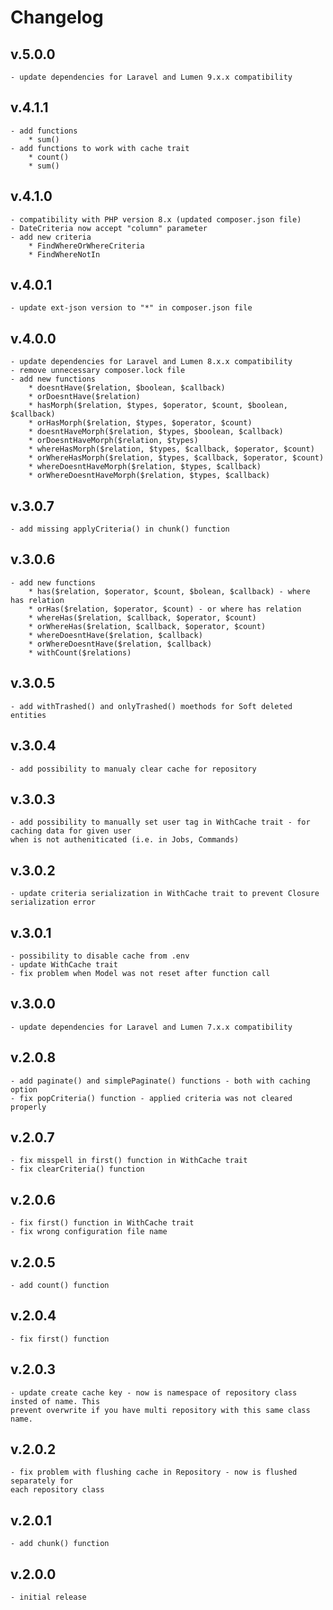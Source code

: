 # Changelog
## v.5.0.0
    - update dependencies for Laravel and Lumen 9.x.x compatibility
## v.4.1.1
    - add functions
        * sum()
    - add functions to work with cache trait
        * count()
        * sum()
## v.4.1.0
    - compatibility with PHP version 8.x (updated composer.json file)
    - DateCriteria now accept "column" parameter
    - add new criteria
        * FindWhereOrWhereCriteria
        * FindWhereNotIn
## v.4.0.1
    - update ext-json version to "*" in composer.json file
## v.4.0.0
    - update dependencies for Laravel and Lumen 8.x.x compatibility
    - remove unnecessary composer.lock file
    - add new functions
        * doesntHave($relation, $boolean, $callback)
        * orDoesntHave($relation)
        * hasMorph($relation, $types, $operator, $count, $boolean, $callback)
        * orHasMorph($relation, $types, $operator, $count)
        * doesntHaveMorph($relation, $types, $boolean, $callback)
        * orDoesntHaveMorph($relation, $types)
        * whereHasMorph($relation, $types, $callback, $operator, $count)
        * orWhereHasMorph($relation, $types, $callback, $operator, $count)
        * whereDoesntHaveMorph($relation, $types, $callback)
        * orWhereDoesntHaveMorph($relation, $types, $callback)
## v.3.0.7
    - add missing applyCriteria() in chunk() function
## v.3.0.6
    - add new functions
        * has($relation, $operator, $count, $bolean, $callback) - where has relation
        * orHas($relation, $operator, $count) - or where has relation
        * whereHas($relation, $callback, $operator, $count)
        * orWhereHas($relation, $callback, $operator, $count)
        * whereDoesntHave($relation, $callback)
        * orWhereDoesntHave($relation, $callback)
        * withCount($relations)
## v.3.0.5
    - add withTrashed() and onlyTrashed() moethods for Soft deleted entities
## v.3.0.4
    - add possibility to manualy clear cache for repository
## v.3.0.3
    - add possibility to manually set user tag in WithCache trait - for caching data for given user
    when is not autheniticated (i.e. in Jobs, Commands)
## v.3.0.2
    - update criteria serialization in WithCache trait to prevent Closure serialization error
## v.3.0.1
    - possibility to disable cache from .env
    - update WithCache trait
    - fix problem when Model was not reset after function call
## v.3.0.0
    - update dependencies for Laravel and Lumen 7.x.x compatibility
## v.2.0.8
    - add paginate() and simplePaginate() functions - both with caching option
    - fix popCriteria() function - applied criteria was not cleared properly
## v.2.0.7
    - fix misspell in first() function in WithCache trait
    - fix clearCriteria() function
## v.2.0.6
    - fix first() function in WithCache trait
    - fix wrong configuration file name
## v.2.0.5
    - add count() function
## v.2.0.4
    - fix first() function
## v.2.0.3
    - update create cache key - now is namespace of repository class insted of name. This
    prevent overwrite if you have multi repository with this same class name.
## v.2.0.2
    - fix problem with flushing cache in Repository - now is flushed separately for
    each repository class
## v.2.0.1
    - add chunk() function
## v.2.0.0
    - initial release 